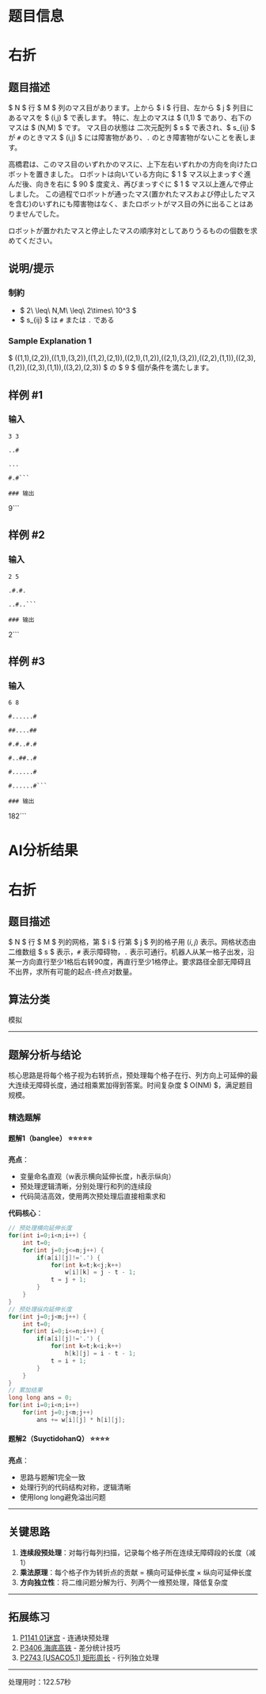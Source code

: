 # 题目信息

# 右折

## 题目描述

[problemUrl]: https://atcoder.jp/contests/mujin-pc-2018/tasks/mujin_pc_2018_c

$ N $ 行 $ M $ 列のマス目があります。上から $ i $ 行目、左から $ j $ 列目にあるマスを $ (i,j) $ で表します。 特に、左上のマスは $ (1,1) $ であり、右下のマスは $ (N,M) $ です。 マス目の状態は 二次元配列 $ s $ で表され、$ s_{ij} $ が `#` のときマス $ (i,j) $ には障害物があり、`.` のとき障害物がないことを表します。

高橋君は、このマス目のいずれかのマスに、上下左右いずれかの方向を向けたロボットを置きました。 ロボットは向いている方向に $ 1 $ マス以上まっすぐ進んだ後、向きを右に $ 90 $ 度変え、再びまっすぐに $ 1 $ マス以上進んで停止しました。 この過程でロボットが通ったマス(置かれたマスおよび停止したマスを含む)のいずれにも障害物はなく、またロボットがマス目の外に出ることはありませんでした。

ロボットが置かれたマスと停止したマスの順序対としてありうるものの個数を求めてください。

## 说明/提示

### 制約

- $ 2\ \leq\ N,M\ \leq\ 2\times\ 10^3 $
- $ s_{ij} $ は `#` または `.` である

### Sample Explanation 1

$ ((1,1),(2,2)),((1,1),(3,2)),((1,2),(2,1)),((2,1),(1,2)),((2,1),(3,2)),((2,2),(1,1)),((2,3),(1,2)),((2,3),(1,1)),((3,2),(2,3)) $ の $ 9 $ 個が条件を満たします。

## 样例 #1

### 输入

```
3 3

..#

...

#.#```

### 输出

```
9```

## 样例 #2

### 输入

```
2 5

.#.#.

..#..```

### 输出

```
2```

## 样例 #3

### 输入

```
6 8

#......#

##....##

#.#..#.#

#..##..#

#......#

#......#```

### 输出

```
182```

# AI分析结果



# 右折

## 题目描述

$ N $ 行 $ M $ 列的网格，第 $ i $ 行第 $ j $ 列的格子用 $(i,j)$ 表示。网格状态由二维数组 $ s $ 表示，`#` 表示障碍物，`.` 表示可通行。机器人从某一格子出发，沿某一方向直行至少1格后右转90度，再直行至少1格停止。要求路径全部无障碍且不出界，求所有可能的起点-终点对数量。

## 算法分类
模拟

---

## 题解分析与结论

核心思路是将每个格子视为右转折点，预处理每个格子在行、列方向上可延伸的最大连续无障碍长度，通过相乘累加得到答案。时间复杂度 $ O(NM) $，满足题目规模。

### 精选题解

#### 题解1（banglee） ⭐⭐⭐⭐⭐
**亮点**：  
- 变量命名直观（w表示横向延伸长度，h表示纵向）
- 预处理逻辑清晰，分别处理行和列的连续段
- 代码简洁高效，使用两次预处理后直接相乘求和

**代码核心**：
```cpp
// 预处理横向延伸长度
for(int i=0;i<n;i++) {
    int t=0;
    for(int j=0;j<=m;j++) {
        if(a[i][j]!='.') {
            for(int k=t;k<j;k++) 
                w[i][k] = j - t - 1;
            t = j + 1;
        }
    }
}
// 预处理纵向延伸长度
for(int j=0;j<m;j++) {
    int t=0;
    for(int i=0;i<=n;i++) {
        if(a[i][j]!='.') {
            for(int k=t;k<i;k++)
                h[k][j] = i - t - 1;
            t = i + 1;
        }
    }
}
// 累加结果
long long ans = 0;
for(int i=0;i<n;i++)
    for(int j=0;j<m;j++)
        ans += w[i][j] * h[i][j];
```

#### 题解2（SuyctidohanQ） ⭐⭐⭐⭐
**亮点**：  
- 思路与题解1完全一致
- 处理行列的代码结构对称，逻辑清晰
- 使用long long避免溢出问题

---

## 关键思路
1. **连续段预处理**：对每行每列扫描，记录每个格子所在连续无障碍段的长度（减1）
2. **乘法原理**：每个格子作为转折点的贡献 = 横向可延伸长度 × 纵向可延伸长度
3. **方向独立性**：将二维问题分解为行、列两个一维预处理，降低复杂度

---

## 拓展练习
1. [P1141 01迷宫](https://www.luogu.com.cn/problem/P1141) - 连通块预处理
2. [P3406 海底高铁](https://www.luogu.com.cn/problem/P3406) - 差分统计技巧
3. [P2743 [USACO5.1] 矩形周长](https://www.luogu.com.cn/problem/P2743) - 行列独立处理

---
处理用时：122.57秒
